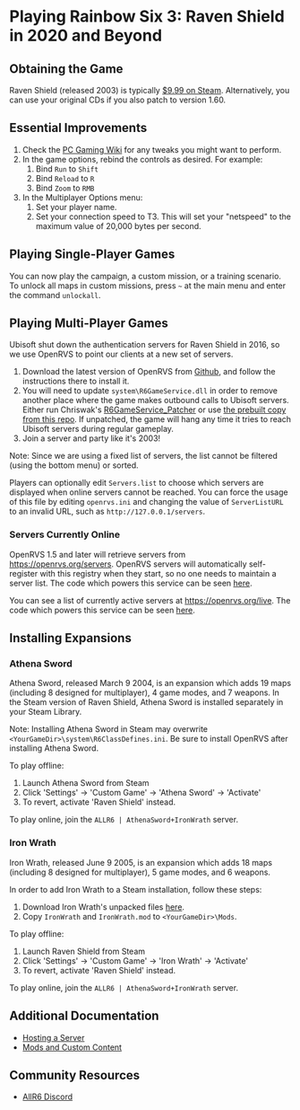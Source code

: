 # Playing Rainbow Six 3: Raven Shield in 2020 and Beyond

## Obtaining the Game

Raven Shield (released 2003) is typically [$9.99 on Steam](https://store.steampowered.com/app/19830/Tom_Clancys_Rainbow_Six_3_Gold/).
Alternatively, you can use your original CDs if you also patch to version 1.60.

## Essential Improvements

1. Check the [PC Gaming Wiki](https://www.pcgamingwiki.com/wiki/Tom_Clancy%27s_Rainbow_Six_3:_Raven_Shield) for any tweaks you might want to perform.
2. In the game options, rebind the controls as desired. For example:
   1. Bind `Run` to `Shift`
   2. Bind `Reload` to `R`
   3. Bind `Zoom` to `RMB`
3. In the Multiplayer Options menu:
   1. Set your player name.
   2. Set your connection speed to T3. This will set your "netspeed" to the maximum value of 20,000 bytes per second.

## Playing Single-Player Games

You can now play the campaign, a custom mission, or a training scenario.
To unlock all maps in custom missions, press `~` at the main menu and enter the command `unlockall`.

## Playing Multi-Player Games

Ubisoft shut down the authentication servers for Raven Shield in 2016, so we use OpenRVS to point our clients at a new set of servers.

1. Download the latest version of OpenRVS from [Github](https://github.com/OpenRVS-devs/OpenRVS/releases), and follow the instructions there to install it.
2. You will need to update `system\R6GameService.dll` in order to remove another place where the game makes outbound calls to Ubisoft servers. Either run Chriswak's [R6GameService_Patcher](https://github.com/eth0up/R6GameServicePatcher) or use [the prebuilt copy from this repo](R6GameService.dll). If unpatched, the game will hang any time it tries to reach Ubisoft servers during regular gameplay.
3. Join a server and party like it's 2003!

Note: Since we are using a fixed list of servers, the list cannot be filtered (using the bottom menu) or sorted.

Players can optionally edit `Servers.list` to choose which servers are displayed when online servers cannot be reached.
You can force the usage of this file by editing `openrvs.ini` and changing the value of `ServerListURL` to an invalid URL, such as `http://127.0.0.1/servers`.

### Servers Currently Online

OpenRVS 1.5 and later will retrieve servers from https://openrvs.org/servers.
OpenRVS servers will automatically self-register with this registry when they start, so no one needs to maintain a server list.
The code which powers this service can be seen [here](https://github.com/willroberts/openrvs-registry).

You can see a list of currently active servers at https://openrvs.org/live.
The code which powers this service can be seen [here](https://github.com/willroberts/openrvs-stats).

## Installing Expansions

### Athena Sword

Athena Sword, released March 9 2004, is an expansion which adds 19 maps (including 8 designed for multiplayer), 4 game modes, and 7 weapons.
In the Steam version of Raven Shield, Athena Sword is installed separately in your Steam Library.

Note: Installing Athena Sword in Steam may overwrite `<YourGameDir>\system\R6ClassDefines.ini`.
Be sure to install OpenRVS after installing Athena Sword.

To play offline:
1. Launch Athena Sword from Steam
1. Click 'Settings' -> 'Custom Game' -> 'Athena Sword' -> 'Activate'
1. To revert, activate 'Raven Shield' instead.

To play online, join the `ALLR6 | AthenaSword+IronWrath` server.

### Iron Wrath

Iron Wrath, released June 9 2005, is an expansion which adds 18 maps (including 8 designed for multiplayer), 5 game modes, and 6 weapons.

In order to add Iron Wrath to a Steam installation, follow these steps:
1. Download Iron Wrath's unpacked files [here](https://www.moddb.com/games/tom-clancys-rainbow-six-3-raven-shield/downloads/rainbow-six-3-iron-wrath-manual-installation).
2. Copy `IronWrath` and `IronWrath.mod` to `<YourGameDir>\Mods`.

To play offline:
1. Launch Raven Shield from Steam
1. Click 'Settings' -> 'Custom Game' -> 'Iron Wrath' -> 'Activate'
1. To revert, activate 'Raven Shield' instead.

To play online, join the `ALLR6 | AthenaSword+IronWrath` server.

## Additional Documentation

- [Hosting a Server](SERVERS.md)
- [Mods and Custom Content](MODS.md)

## Community Resources

- [AllR6 Discord](https://discord.com/invite/QnXXqcK)
